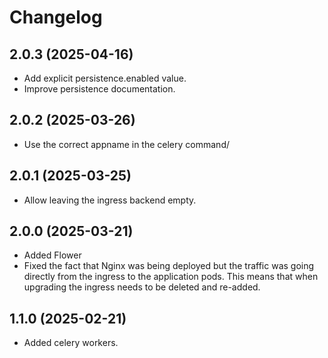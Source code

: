 # Changelog

## 2.0.3 (2025-04-16)

- Add explicit persistence.enabled value.
- Improve persistence documentation.

## 2.0.2 (2025-03-26)

- Use the correct appname in the celery command/

## 2.0.1 (2025-03-25)

- Allow leaving the ingress backend empty.

## 2.0.0 (2025-03-21)

- Added Flower
- Fixed the fact that Nginx was being deployed but the traffic was going directly from the ingress to the 
  application pods. This means that when upgrading the ingress needs to be deleted and re-added.

## 1.1.0 (2025-02-21)

- Added celery workers.